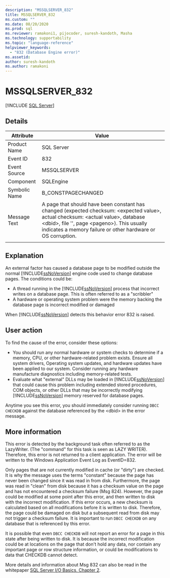 ```yaml
---
description: "MSSQLSERVER_832"
title: MSSQLSERVER_832
ms.custom: ""
ms.date: 08/20/2020
ms.prod: sql
ms.reviewer: ramakoni1, pijocoder, suresh-kandoth, Masha
ms.technology: supportability
ms.topic: "language-reference"
helpviewer_keywords: 
  - "832 (Database Engine error)"
ms.assetid: 
author: suresh-kandoth
ms.author: ramakoni
---
```

# MSSQLSERVER_832
 [!INCLUDE [SQL Server](../../includes/applies-to-version/sqlserver.md)]

## Details

|Attribute|Value|
|---|---|
|Product Name|SQL Server|
|Event ID|832|
|Event Source|MSSQLSERVER|
|Component|SQLEngine|
|Symbolic Name|B_CONSTPAGECHANGED|
|Message Text|A page that should have been constant has changed (expected checksum: \<expected value>, actual checksum: \<actual value>, database \<dbid>, file \'<filename>', page \<pageno>). This usually indicates a memory failure or other hardware or OS corruption.|
||

## Explanation

An external factor has caused a database page to be modified outside the normal [!INCLUDE[ssNoVersion](../../includes/ssnoversion-md.md)] engine code used to change database pages.  The conditions could be:  

- A thread running in the [!INCLUDE[ssNoVersion](../../includes/ssnoversion-md.md)] process that incorrect writes on a database page. This is often referred to as a "scribbler"
- A hardware or operating system problem were the memory backing the database page is incorrect modified or damaged  

When [!INCLUDE[ssNoVersion](../../includes/ssnoversion-md.md)] detects this behavior error 832 is raised.

## User action

To find the cause of the error, consider these options:

- You should run any normal hardware or system checks to determine if a memory, CPU, or other hardware-related problem exists. Ensure all system drivers, Operating system updates, and hardware updates have been applied to our system. Consider running any hardware manufacture diagnostics including memory-related tests.
- Evaluate what "external" DLLs may be loaded in [!INCLUDE[ssNoVersion](../../includes/ssnoversion-md.md)] that could cause this problem including extended stored procedures, COM objects, or other DLLs that may be incorrectly modifying [!INCLUDE[ssNoVersion](../../includes/ssnoversion-md.md)] memory reserved for database pages.  

Anytime you see this error, you should immediately consider running `DBCC CHECKDB` against the database referenced by the \<dbid> in the error message.

## More information

This error is detected by the background task often referred to as the LazyWriter. (The "command" for this task is seen as LAZY WRITER). Therefore, this error is not returned to a client application. The error will be written to the Windows Application Event Log as EventID=832.  

Only pages that are not currently modified in cache (or "dirty") are checked. It is why the message uses the terms "constant" because the page has never been changed since it was read in from disk. Furthermore, the page was read in "clean" from disk because it has a checksum value on the page and has not encountered a checksum failure (Msg 824). However, the page could be modified at some point after this error, and then written to disk with the incorrect modification. If this error occurs, a new checksum is calculated based on all modifications before it is written to disk. Therefore, the page could be damaged on disk but a subsequent read from disk may not trigger a checksum failure. It is important to run `DBCC CHECKDB` on any database that is referenced by this error.  

It is possible that even `DBCC CHECKDB` will not report an error for a page in this state after being written to disk. It is because the incorrect modification could be at locations on the page that don't hold any data, nor contain any important page or row structure information, or could be modifications to data that CHECKDB cannot detect.  

More details and information about Msg 832 can also be read in the whitepaper [SQL Server I/O Basics, Chapter 2](https://docs.microsoft.com/previous-versions/sql/sql-server-2005/administrator/cc917726(v=technet.10)).
